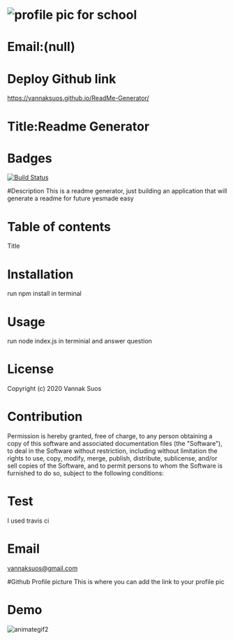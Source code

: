 
# ![profile pic for school](https://avatars1.githubusercontent.com/u/59664686?v=4)

# Email:(null)

# Deploy Github link
<https://vannaksuos.github.io/ReadMe-Generator/>

# Title:Readme Generator

# Badges
[![Build Status](https://travis-ci.com/vannaksuos/ReadMe-Generator.svg?branch=master)](https://travis-ci.com/vannaksuos/ReadMe-Generator)

#Description
This is a readme generator, just building an application that will generate a readme for future yesmade easy

# Table of contents
Title

# Installation
run npm install in terminal

# Usage
run node index.js in terminial and answer question

# License
Copyright (c) 2020 Vannak Suos

# Contribution
Permission is hereby granted, free of charge, to any person obtaining a copy of this software and associated documentation files (the "Software"), to deal in the Software without restriction, including without limitation the rights to use, copy, modify, merge, publish, distribute, sublicense, and/or sell copies of the Software, and to permit persons to whom the Software is furnished to do so, subject to the following conditions:

# Test
I used travis ci

# Email
vannaksuos@gmail.com

#Github Profile picture
This is where you can add the link to your profile pic

# Demo
![animategif2](https://user-images.githubusercontent.com/59664686/78207462-c3007380-746f-11ea-9e23-60aab1b65ce1.gif)

